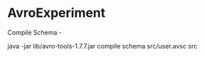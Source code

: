 AvroExperiment
==============
Compile Schema -

java -jar lib/avro-tools-1.7.7.jar compile schema src/user.avsc src

